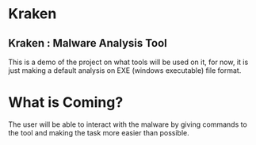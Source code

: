 # Kraken
Kraken : Malware Analysis Tool
--------------------------------------------------------------

This is a demo of the project on what tools will be used on it, for now, it is just making a default analysis on EXE (windows executable) file format.

# What is Coming?
The user will be able to interact with the malware by giving commands to the tool and making the task more easier than possible.

